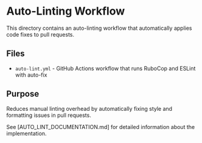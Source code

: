 # Auto-Linting Workflow

This directory contains an auto-linting workflow that automatically applies code fixes to pull requests.

## Files
- `auto-lint.yml` - GitHub Actions workflow that runs RuboCop and ESLint with auto-fix

## Purpose
Reduces manual linting overhead by automatically fixing style and formatting issues in pull requests.

See [AUTO_LINT_DOCUMENTATION.md] for detailed information about the implementation.